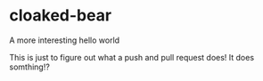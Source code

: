 cloaked-bear
============

A more interesting hello world

This is just to figure out what a push and pull request does!
It does somthing!?
